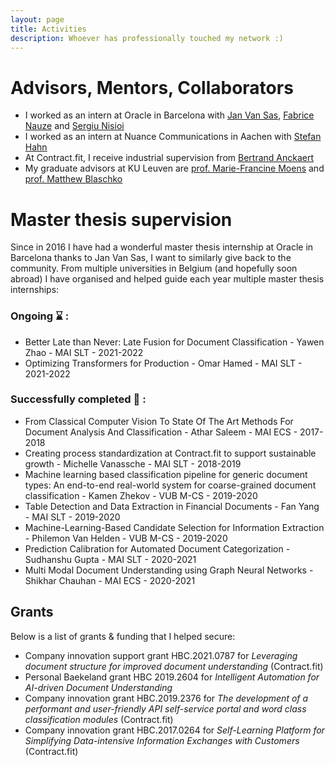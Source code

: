 ```yaml
---
layout: page
title: Activities
description: Whoever has professionally touched my network :) 
---
```



# Advisors, Mentors, Collaborators

- I worked as an intern at Oracle in Barcelona with [Jan Van Sas](https://de.linkedin.com/in/janvansas), [Fabrice Nauze](https://nl.linkedin.com/in/fnauze) and [Sergiu Nisioi](https://scholar.google.ro/citations?user=0bqBJo8AAAAJ&hl=en)
- I worked as an intern at Nuance Communications in Aachen with [Stefan Hahn](https://www.researchgate.net/scientific-contributions/Stefan-Hahn-71090285)
- At Contract.fit, I receive industrial supervision from [Bertrand Anckaert](https://be.linkedin.com/in/bertrand-anckaert-37ab0a1)
- My graduate advisors at KU Leuven are [prof. Marie-Francine Moens](https://people.cs.kuleuven.be/~sien.moens/) and [prof. Matthew Blaschko](https://homes.esat.kuleuven.be/~mblaschk/)


# Master thesis supervision 

Since in 2016 I have had a wonderful master thesis internship at Oracle in Barcelona thanks to Jan Van Sas, I want to similarly give back to the community.
From multiple universities in Belgium (and hopefully soon abroad) I have organised and helped guide each year multiple master thesis internships: 

### Ongoing :hourglass: :

* Better Late than Never: Late Fusion for Document Classification - Yawen Zhao - MAI SLT - 2021-2022
* Optimizing Transformers for Production - Omar Hamed - MAI SLT - 2021-2022

### Successfully completed :tada: :

* From Classical Computer Vision To State Of The Art Methods For Document Analysis And Classification - Athar Saleem - MAI ECS - 2017-2018
* Creating process standardization at Contract.fit to support sustainable growth - Michelle Vanassche - MAI SLT - 2018-2019
* Machine learning based classification pipeline for generic document types: An end-to-end real-world system for coarse-grained document classification - Kamen Zhekov - VUB M-CS - 2019-2020
* Table Detection and Data Extraction in Financial Documents - Fan Yang - MAI SLT - 2019-2020
* Machine-Learning-Based Candidate Selection for Information Extraction - Philemon Van Helden - VUB M-CS - 2019-2020
* Prediction Calibration for Automated Document Categorization - Sudhanshu Gupta - MAI SLT - 2020-2021
* Multi Modal Document Understanding using Graph Neural Networks - Shikhar Chauhan - MAI ECS - 2020-2021


## Grants

Below is a list of grants & funding that I helped secure:

* Company innovation support grant HBC.2021.0787 for *Leveraging document structure for improved document understanding* (Contract.fit)
* Personal Baekeland grant HBC 2019.2604 for *Intelligent Automation for AI-driven Document Understanding*
* Company innovation grant HBC.2019.2376 for *The development of a performant and user-friendly API self-service portal and word class classification modules* (Contract.fit)
* Company innovation grant HBC.2017.0264 for *Self-Learning Platform for Simplifying Data-intensive Information Exchanges with Customers* (Contract.fit)